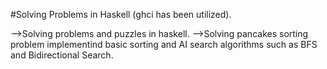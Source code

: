 #Solving Problems in Haskell (ghci has been utilized).

-->Solving problems and puzzles in haskell.
-->Solving pancakes sorting problem implementind basic sorting and AI search algorithms such as BFS and Bidirectional Search.
